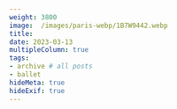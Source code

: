 ```yaml
---
weight: 3800
image:  /images/paris-webp/1B7W9442.webp
title:
date: 2023-03-13
multipleColumn: true
tags:
- archive # all posts
- ballet
hideMeta: true
hideExif: true
---
```

